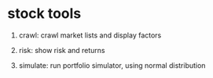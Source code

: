# stock tools

1. crawl: crawl market lists and display factors

2. risk: show risk and returns

3. simulate: run portfolio simulator, using normal distribution
